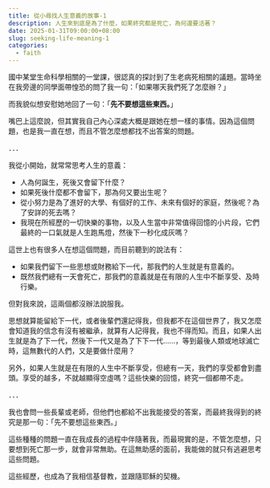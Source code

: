 ```yaml
---
title: 從小尋找人生意義的故事-1
description: 人生來到底是為了什麼，如果終究都是死亡，為何還要活著？
date: 2025-01-31T09:00:00+08:00
slug: seeking-life-meaning-1
categories:
  - faith
---
```


國中某堂生命科學相關的一堂課，很認真的探討到了生老病死相關的議題。當時坐在我旁邊的同學面帶惶恐的問了我一句：「如果哪天我們死了怎麼辦？」

而我貌似想安慰她地回了一句：「**先不要想這些東西。**」

嘴巴上這麼說，但其實我自己內心深處大概是跟她在想一樣的事情。因為這個問題，也是我一直在想，而且不管怎麼想都找不出答案的問題。

．．．

我從小開始，就常常思考人生的意義：

- 人為何誕生，死後又會留下什麼？
- 如果死後什麼都不會留下，那為何又要出生呢？
- 從小努力是為了進好的大學、有個好的工作、未來有個好的家庭，然後呢？為了安詳的死去嗎？
- 我現在所經歷的一切快樂的事物，以及人生當中非常值得回憶的小片段，它們最終的一口氣就是人生跑馬燈，然後下一秒化成灰嗎？

這世上也有很多人在想這個問題，而目前聽到的說法有：

- 如果我們留下一些思想或財務給下一代，那我們的人生就是有意義的。
- 既然我們總有一天會死亡，那我們的意義就是在有限的人生中不斷享受、及時行樂。

但對我來說，這兩個都沒辦法說服我。

思想就算能留給下一代，或者後輩們還記得我，但我都不在這個世界了，我又怎麼會知道我的信念有沒有被繼承，就算有人記得我，我也不得而知。而且，如果人出生就是為了下一代，然後下一代又是為了下下一代......，等到最後人類或地球滅亡時，這無數代的人們，又是要做什麼用？

另外，如果人生就是在有限的人生中不斷享受，但總有一天，我們的享受都會到盡頭。享受的越多，不就越顯得空虛嗎？這些快樂的回憶，終究一個都帶不走。

．．．

我也會問一些長輩或老師，但他們也都給不出我能接受的答案，而最終我得到的終究是那一句：「先不要想這些東西。」

這些種種的問題一直在我成長的過程中伴隨著我，而最現實的是，不管怎麼想，只要想到死亡那一步，就會非常無助。在這無助感的面前，我能做的就只有逃避思考這些問題。

這些經歷，也成為了我相信基督教，並跟隨耶穌的契機。
